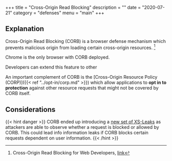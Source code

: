 +++
title = "Cross-Origin Read Blocking"
description = ""
date = "2020-07-21"
category = "defenses"
menu = "main"
+++


## Explanation

Cross-Origin Read Blocking (CORB) is a browser defense mechanism which prevents malicious origin from loading certain cross-origin resources. [^1]

Chrome is the only browser with CORB deployed.

Developers can extend this feature to other 

An important complement of CORB is the [Cross-Origin Resource Policy (CORP)]({{< ref "../opt-in/corp.md" >}}) which allow applications to **opt in to protection** against other resource requests that might not be covered by CORB itself.


## Considerations

{{< hint danger >}}
CORB ended up introducing a [new set of XS-Leaks](https://TODO) as attackers are able to observe whether a request is blocked or allowed by CORB. This could lead info information leaks if CORB blocks certain requests dependent on user information.
{{< /hint >}}

[^1]: Cross-Origin Read Blocking for Web Developers, [link](https://www.chromium.org/Home/chromium-security/corb-for-developers)
<!-- [^2]: Cross-Origin Read Blocking for Web Developers, [link](https://www.chromium.org/Home/chromium-security/site-isolation) -->
